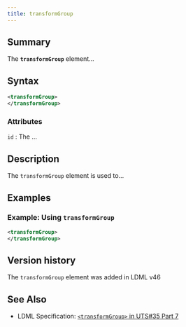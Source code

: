 ```yaml
---
title: transformGroup
---
```


## Summary

The **`transformGroup`** element…

## Syntax

```xml
<transformGroup>
</transformGroup>
```

### Attributes

`id`
:   The …

## Description

The `transformGroup` element is used to…

## Examples

### Example: Using `transformGroup`

```xml
<transformGroup>
</transformGroup>
```

## Version history

The `transformGroup` element was added in LDML v46

<!-- ## See also

- … -->

## See Also

- LDML Specification: [`<transformGroup>` in UTS#35 Part 7][tr35-element-transformGroup]

[tr35-element-transformGroup]: https://www.unicode.org/reports/tr35/tr35-keyboards.html#element-transformgroup

